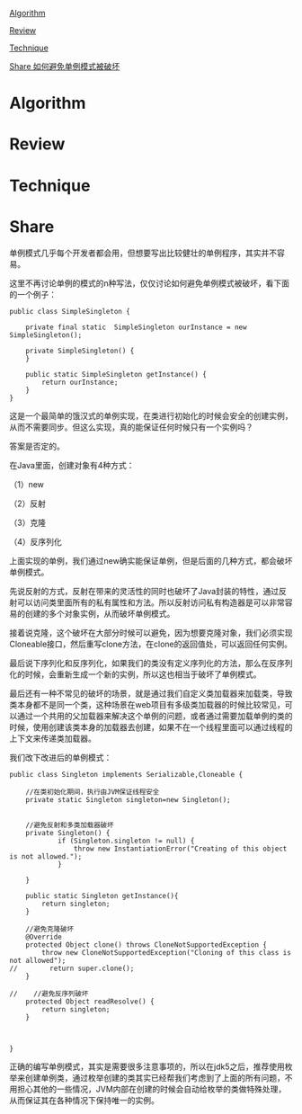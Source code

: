 
 [Algorithm](#algorithm)

 [Review](#review)

 [Technique](#technique)

 [Share 如何避免单例模式被破坏](#share)


# Algorithm


# Review


# Technique


# Share



单例模式几乎每个开发者都会用，但想要写出比较健壮的单例程序，其实并不容易。

这里不再讨论单例的模式的n种写法，仅仅讨论如何避免单例模式被破坏，看下面的一个例子：


```
public class SimpleSingleton {

    private final static  SimpleSingleton ourInstance = new SimpleSingleton();

    private SimpleSingleton() {
    }

    public static SimpleSingleton getInstance() {
        return ourInstance;
    }
}
```

这是一个最简单的饿汉式的单例实现，在类进行初始化的时候会安全的创建实例，从而不需要同步。但这么实现，真的能保证任何时候只有一个实例吗？

答案是否定的。

在Java里面，创建对象有4种方式：

（1）new

（2）反射

（3）克隆

（4）反序列化

上面实现的单例，我们通过new确实能保证单例，但是后面的几种方式，都会破坏单例模式。

先说反射的方式，反射在带来的灵活性的同时也破坏了Java封装的特性，通过反射可以访问类里面所有的私有属性和方法。所以反射访问私有构造器是可以非常容易的创建的多个对象实例，从而破坏单例模式。


接着说克隆，这个破坏在大部分时候可以避免，因为想要克隆对象，我们必须实现Cloneable接口，然后重写clone方法，在clone的返回值处，可以返回任何实例。


最后说下序列化和反序列化，如果我们的类没有定义序列化的方法，那么在反序列化的时候，会重新生成一个新的实例，所以这也相当于破坏了单例模式。



最后还有一种不常见的破坏的场景，就是通过我们自定义类加载器来加载类，导致类本身都不是同一个类，这种场景在web项目有多级类加载器的时候比较常见，可以通过一个共用的父加载器来解决这个单例的问题，或者通过需要加载单例的类的时候，使用创建该类本身的加载器去创建，如果不在一个线程里面可以通过线程的上下文来传递类加载器。


我们改下改进后的单例模式：

```
public class Singleton implements Serializable,Cloneable {

    //在类初始化期间，执行由JVM保证线程安全
    private static Singleton singleton=new Singleton();


    //避免反射和多类加载器破坏
    private Singleton() {
            if (Singleton.singleton != null) {
                throw new InstantiationError("Creating of this object is not allowed.");
            }

    }

    public static Singleton getInstance(){
        return singleton;
    }

    //避免克隆破坏
    @Override
    protected Object clone() throws CloneNotSupportedException {
        throw new CloneNotSupportedException("Cloning of this class is not allowed");
//        return super.clone();
    }

//    //避免反序列破坏
    protected Object readResolve() {
        return singleton;
    }



}

```




正确的编写单例模式，其实是需要很多注意事项的，所以在jdk5之后，推荐使用枚举来创建单例类，通过枚举创建的类其实已经帮我们考虑到了上面的所有问题，不用担心其他的一些情况，JVM内部在创建的时候会自动给枚举的类做特殊处理，从而保证其在各种情况下保持唯一的实例。















